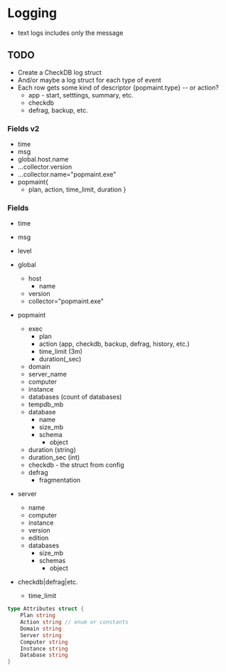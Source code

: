 Logging
=======
* text logs includes only the message

TODO
----
* Create a CheckDB log struct
* And/or maybe a log struct for each type of event
* Each row gets some kind of descriptor {popmaint.type} -- or action?
    * app - start, setttings, summary, etc.
    * checkdb
    * defrag, backup, etc.

### Fields v2
* time
* msg
* global.host.name
* ...collector.version
* ...collector.name="popmaint.exe"
* popmaint{
    * plan, action, time_limit, duration
}

### Fields
* time
* msg
* level
* global
    * host
        * name
    * version
    * collector="popmaint.exe"
* popmaint
    * exec
        * plan
        * action (app, checkdb, backup, defrag, history, etc.)
        * time_limit (3m)
        * duration(_sec)
    * domain
    * server_name
    * computer
    * instance
    * databases (count of databases)
    * tempdb_mb
    * database
        * name
        * size_mb
        * schema
            * object
    * duration (string)
    * duration_sec (int)
    * checkdb - the struct from config
    * defrag
        * fragmentation

* server
    * name 
    * computer
    * instance
    * version
    * edition
    * databases
        * size_mb
        * schemas
            * object
* checkdb|defrag|etc.
    * time_limit

```go
type Attributes struct {
    Plan string
    Action string // enum or constants
    Domain string
    Server string
    Computer string
    Instance string
    Database string 
}
```
